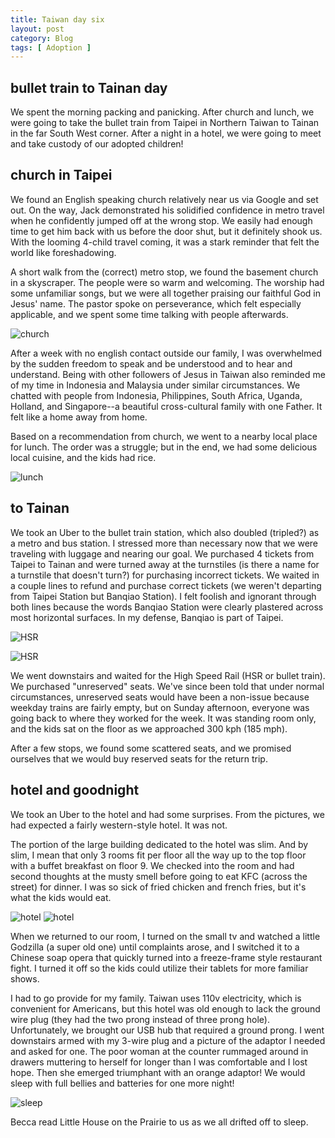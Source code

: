 ```yaml
---
title: Taiwan day six
layout: post
category: Blog
tags: [ Adoption ]
---
```


## bullet train to Tainan day
We spent the morning packing and panicking. After church and lunch, we were going to take the bullet train from Taipei in Northern Taiwan to Tainan in the far South West corner. After a night in a hotel, we were going to meet and take custody of our adopted children!

<!-- more -->
## church in Taipei
We found an English speaking church relatively near us via Google and set out. On the way, Jack demonstrated his solidified confidence in metro travel when he confidently jumped off at the wrong stop. We easily had enough time to get him back with us before the door shut, but it definitely shook us. With the looming 4-child travel coming, it was a stark reminder that felt the world like foreshadowing.

A short walk from the (correct) metro stop, we found the basement church in a skyscraper. The people were so warm and welcoming. The worship had some unfamiliar songs, but we were all together praising our faithful God in Jesus' name. The pastor spoke on perseverance, which felt especially applicable, and we spent some time talking with people afterwards.

![church](https://lh3.googleusercontent.com/pw/AMWts8Cv0LMIWkhgJTdjsM4q4slBmnCg-P5XhQINONiyiejXKWuIyG5vAxZY2W3XqvBoyAqb5cPni1kjQqbs9S0JzEnyoocxGC2BOPE4rSDGmJC99L3GsnfbxoyrC7br0PIWdLUbmEACZQGtX2X2KfWYWF_Xkw=w1199-h903-no?authuser=0)

After a week with no english contact outside our family, I was overwhelmed by the sudden freedom to speak and be understood and to hear and understand. Being with other followers of Jesus in Taiwan also reminded me of my time in Indonesia and Malaysia under similar circumstances. We chatted with people from Indonesia, Philippines, South Africa, Uganda, Holland, and Singapore--a beautiful cross-cultural family with one Father. It felt like a home away from home.

Based on a recommendation from church, we went to a nearby local place for lunch. The order was a struggle; but in the end, we had some delicious local cuisine, and the kids had rice.

![lunch](https://lh3.googleusercontent.com/pw/AMWts8AIeBG-GX-vTLtoj3JJL0TNNoO2vipPZBFCEam7o6h83wBpIrqUGA5z0OfyGkf-Vqx7UKsgpEJsl3QE_ASbe9AqxJqtqFWpe9JxY2gLj5r4zsqZW6UvpI0dsMAiJqmvGHEf-whOv0CuOd5kWdCxe_QHwA=w1204-h903-no?authuser=0)

## to Tainan
We took an Uber to the bullet train station, which also doubled (tripled?) as a metro and bus station. I stressed more than necessary now that we were traveling with luggage and nearing our goal. We purchased 4 tickets from Taipei to Tainan and were turned away at the turnstiles (is there a name for a turnstile that doesn't turn?) for purchasing incorrect tickets. We waited in a couple lines to refund and purchase correct tickets (we weren't departing from Taipei Station but Banqiao Station). I felt foolish and ignorant through both lines because the words Banqiao Station were clearly plastered across most horizontal surfaces. In my defense, Banqiao is part of Taipei.

![HSR](https://lh3.googleusercontent.com/pw/AMWts8CSSiSLNbATTjmjGc2i0VQub5F5_kT0Nm2WzaomUcWtRG4iMpH8Z6_s0_kxKyyWEt69idbvGJpv78hH7mXd6PjQEh-69e5hxZLhyxkaIWDNiivEkG6-Cfs6EC3AcUrpttnTLxTcUw2UsS7PDuu9LBVmNA=w1204-h903-no?authuser=0)

![HSR](https://lh3.googleusercontent.com/pw/AMWts8BiJR2O8GfaMUNMzN-BuUEbGzzWyt_CVB4EqAJ1La4nozdtVXRUiH2m8qr8YCSoXUR85Bi2nurZjTLa_Tq0cvvXsDHA-6C6lcsJ0s9CJ2k94iq_9y0U1aHhlBueNYrdShB4Zg8eRDo7FK0M_ZrR4XxN2w=w680-h903-no?authuser=0)

We went downstairs and waited for the High Speed Rail (HSR or bullet train). We purchased "unreserved" seats. We've since been told that under normal circumstances, unreserved seats would have been a non-issue because weekday trains are fairly empty, but on Sunday afternoon, everyone was going back to where they worked for the week. It was standing room only, and the kids sat on the floor as we approached 300 kph (185 mph).

After a few stops, we found some scattered seats, and we promised ourselves that we would buy reserved seats for the return trip.

## hotel and goodnight
We took an Uber to the hotel and had some surprises. From the pictures, we had expected a fairly western-style hotel. It was not.

The portion of the large building dedicated to the hotel was slim. And by slim, I mean that only 3 rooms fit per floor all the way up to the top floor with a buffet breakfast on floor 9. We checked into the room and had second thoughts at the musty smell before going to eat KFC (across the street) for dinner. I was so sick of fried chicken and french fries, but it's what the kids would eat.

![hotel](https://lh3.googleusercontent.com/pw/AMWts8BNS0hL9w72TRSsp1L_F1v0dkzelAXC-Vmc6a047CkNwKQlH3DW9zDGLIYDV428JOGBQ4V5yukwOJB_KDpTGeD0ylQJiGpPr1gUOocDtuWj2-yIDDqzU9lwamaBWOmzylrbEaQkej8IupqRWDT5uddmPw=w1199-h903-no?authuser=0)
![hotel](https://lh3.googleusercontent.com/pw/AMWts8DrNRc_vsQi0-ougVNE4T9OWf60_gujnZLyy-Q1NFmM-ipQQSrXFnkiu2UyQSTuIX0Yf9EXMRtc3SnbqkQIJBZsMC34FKbYHmk_peFlLiFsxW7tFUTwe2Msb0JfwMhbmbw0kTzaCqfgPBfuGZaFffzaXQ=w1199-h903-no?authuser=0)

When we returned to our room, I turned on the small tv and watched a little Godzilla (a super old one) until complaints arose, and I switched it to a Chinese soap opera that quickly turned into a freeze-frame style restaurant fight. I turned it off so the kids could utilize their tablets for more familiar shows.

I had to go provide for my family. Taiwan uses 110v electricity, which is convenient for Americans, but this hotel was old enough to lack the ground wire plug (they had the two prong instead of three prong hole). Unfortunately, we brought our USB hub that required a ground prong. I went downstairs armed with my 3-wire plug and a picture of the adaptor I needed and asked for one. The poor woman at the counter rummaged around in drawers muttering to herself for longer than I was comfortable and I lost hope. Then she emerged triumphant with an orange adaptor! We would sleep with full bellies and batteries for one more night!

![sleep](https://lh3.googleusercontent.com/pw/AMWts8B0_wEyeZKGue6avvARIxuWmW4kzbhgsJ0K6XnThjsGOnTUOiCXhnn-IhOOkvtzqkdGyw12vPi_ny6yEJyYnZbhyoMZHjTPTBtAoW5KvUBYYzoRnc9FbVlIo_Fl2AAUmNXUj25m0dTQ8CjzwOpgD1kYnQ=w1199-h903-no?authuser=0)

Becca read Little House on the Prairie to us as we all drifted off to sleep.





